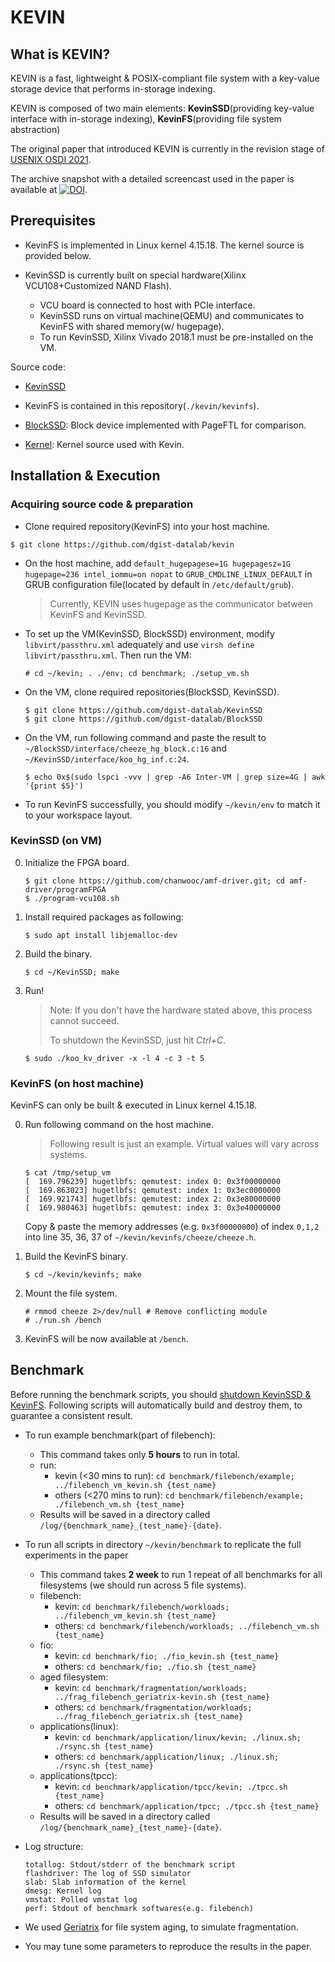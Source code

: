 # KEVIN

## What is KEVIN?

KEVIN is a fast, lightweight & POSIX-compliant file system with a key-value storage device that performs in-storage indexing.

KEVIN is composed of two main elements: **KevinSSD**(providing key-value interface with in-storage indexing), **KevinFS**(providing file system abstraction)

The original paper that introduced KEVIN is currently in the revision stage of [USENIX OSDI 2021](https://www.usenix.org/conference/osdi21).

The archive snapshot with a detailed screencast used in the paper is available at [![DOI](https://zenodo.org/badge/DOI/10.5281/zenodo.4659803.svg)](https://doi.org/10.5281/zenodo.4659803).



## Prerequisites

* KevinFS is implemented in Linux kernel 4.15.18. The kernel source is provided below.

* KevinSSD is currently built on special hardware(Xilinx VCU108+Customized NAND Flash).
  * VCU board is connected to host with PCIe interface.
  * KevinSSD runs on virtual machine(QEMU) and communicates to KevinFS with shared memory(w/ hugepage).
  * To run KevinSSD, Xilinx Vivado 2018.1 must be pre-installed on the VM.

Source code:

* [KevinSSD](https://github.com/dgist-datalab/KevinSSD)

* KevinFS is contained in this repository(`./kevin/kevinfs`).

* [BlockSSD](https://github.com/dgist-datalab/BlockSSD): Block device implemented with PageFTL for comparison.

* [Kernel](https://github.com/dgist-datalab/linux/tree/kevin-4.15): Kernel source used with Kevin.

  

## Installation & Execution

### Acquiring source code & preparation

* Clone required repository(KevinFS) into your host machine.

```
$ git clone https://github.com/dgist-datalab/kevin
```

* On the host machine, add `default_hugepagese=1G hugepagesz=1G hugepage=236 intel_iommu=on nopat` to `GRUB_CMDLINE_LINUX_DEFAULT` in GRUB configuration file(located by default in `/etc/default/grub`).

  > Currently, KEVIN uses hugepage as the communicator between KevinFS and KevinSSD.

* To set up the VM(KevinSSD, BlockSSD) environment, modify `libvirt/passthru.xml` adequately and use `virsh define libvirt/passthru.xml`. Then run the VM:

  ```
  # cd ~/kevin; . ./env; cd benchmark; ./setup_vm.sh
  ```

* On the VM, clone required repositories(BlockSSD, KevinSSD).

  ```
  $ git clone https://github.com/dgist-datalab/KevinSSD
  $ git clone https://github.com/dgist-datalab/BlockSSD
  ```

* On the VM, run following command and paste the result to `~/BlockSSD/interface/cheeze_hg_block.c:16` and `~/KevinSSD/interface/koo_hg_inf.c:24`.

  ```
  $ echo 0x$(sudo lspci -vvv | grep -A6 Inter-VM | grep size=4G | awk '{print $5}')
  ```

* To run KevinFS successfully, you should modify `~/kevin/env` to match it to your workspace layout.

### KevinSSD (on VM)

0. Initialize the FPGA board.

   ```
   $ git clone https://github.com/chanwooc/amf-driver.git; cd amf-driver/programFPGA
   $ ./program-vcu108.sh
   ```

1. Install required packages as following:

   ```
   $ sudo apt install libjemalloc-dev
   ```

2. Build the binary.

   ```
   $ cd ~/KevinSSD; make
   ```

3. Run! 

   > Note: If you don't have the hardware stated above, this process cannot succeed.
   >
   > To shutdown the KevinSSD, just hit *Ctrl+C*.

   ```
   $ sudo ./koo_kv_driver -x -l 4 -c 3 -t 5
   ```

### KevinFS (on host machine)

KevinFS can only be built & executed in Linux kernel 4.15.18.

0. Run following command on the host machine.

   > Following result is just an example. Virtual values will vary across systems.

   ```
   $ cat /tmp/setup_vm
   [  169.796239] hugetlbfs: qemutest: index 0: 0x3f00000000
   [  169.863023] hugetlbfs: qemutest: index 1: 0x3ec0000000
   [  169.921743] hugetlbfs: qemutest: index 2: 0x3e80000000
   [  169.980463] hugetlbfs: qemutest: index 3: 0x3e40000000
   ```

   Copy & paste the memory addresses (e.g. `0x3f00000000`) of index `0,1,2` into line 35, 36, 37 of `~/kevin/kevinfs/cheeze/cheeze.h`.

1. Build the KevinFS binary.

   ```
   $ cd ~/kevin/kevinfs; make
   ```

2. Mount the file system.

   ```
   # rmmod cheeze 2>/dev/null # Remove conflicting module
   # ./run.sh /bench
   ```

3. KevinFS will be now available at `/bench`.




## Benchmark
Before running the benchmark scripts, you should <u>shutdown KevinSSD & KevinFS</u>. Following scripts will automatically build and destroy them, to guarantee a consistent result.

* To run example benchmark(part of filebench):

  * This command takes only **5 hours** to run in total.
  * run:
    - kevin (<30 mins to run): `cd benchmark/filebench/example; ../filebench_vm_kevin.sh {test_name}`
    - others (<270 mins to run): `cd benchmark/filebench/example; ./filebench_vm.sh {test_name}`
  * Results will be saved in a directory called `/log/{benchmark_name}_{test_name}-{date}`.

* To run all scripts in directory `~/kevin/benchmark` to replicate the full experiments in the paper
  - This command takes **2 week** to run 1 repeat of all benchmarks for all filesystems (we should run across 5 file systems).
  - filebench: 
    - kevin: `cd benchmark/filebench/workloads; ../filebench_vm_kevin.sh {test_name}`
    - others: `cd benchmark/filebench/workloads; ../filebench_vm.sh {test_name}`
  - fio:
    - kevin: `cd benchmark/fio; ./fio_kevin.sh {test_name}`
    - others: `cd benchmark/fio; ./fio.sh {test_name}`
  - aged filesystem:
    - kevin: `cd benchmark/fragmentation/workloads; ../frag_filebench_geriatrix-kevin.sh {test_name}`
    - others: `cd benchmark/fragmentation/workloads; ../frag_filebench_geriatrix.sh {test_name}`
  - applications(linux):
    - kevin: `cd benchmark/application/linux/kevin; ./linux.sh; ./rsync.sh {test_name}`
    - others: `cd benchmark/application/linux; ./linux.sh; ./rsync.sh {test_name}`
  - applications(tpcc):
    - kevin: `cd benchmark/application/tpcc/kevin; ./tpcc.sh {test_name}`
    - others: `cd benchmark/application/tpcc; ./tpcc.sh {test_name}`
  - Results will be saved in a directory called `/log/{benchmark_name}_{test_name}-{date}`.
  
* Log structure:

  ```
  totallog: Stdout/stderr of the benchmark script
  flashdriver: The log of SSD simulator
  slab: Slab information of the kernel
  dmesg: Kernel log
  vmstat: Polled vmstat log
  perf: Stdout of benchmark softwares(e.g. filebench)
  ```


* We used [Geriatrix](https://github.com/saurabhkadekodi/geriatrix) for file system aging, to simulate fragmentation.
* You may tune some parameters to reproduce the results in the paper.

